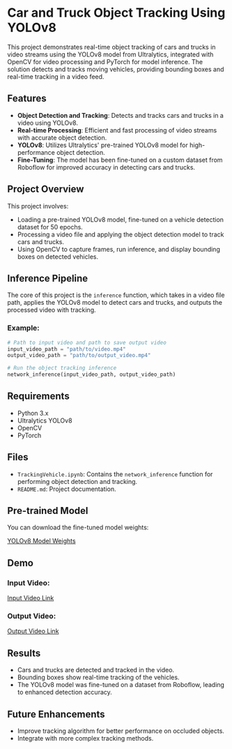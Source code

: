 # Car and Truck Object Tracking Using YOLOv8

This project demonstrates real-time object tracking of cars and trucks in video streams using the YOLOv8 model from Ultralytics, integrated with OpenCV for video processing and PyTorch for model inference. The solution detects and tracks moving vehicles, providing bounding boxes and real-time tracking in a video feed.

## Features
- **Object Detection and Tracking**: Detects and tracks cars and trucks in a video using YOLOv8.
- **Real-time Processing**: Efficient and fast processing of video streams with accurate object detection.
- **YOLOv8**: Utilizes Ultralytics' pre-trained YOLOv8 model for high-performance object detection.
- **Fine-Tuning**: The model has been fine-tuned on a custom dataset from Roboflow for improved accuracy in detecting cars and trucks.

## Project Overview

This project involves:
- Loading a pre-trained YOLOv8 model, fine-tuned on a vehicle detection dataset for 50 epochs.
- Processing a video file and applying the object detection model to track cars and trucks.
- Using OpenCV to capture frames, run inference, and display bounding boxes on detected vehicles.

## Inference Pipeline

The core of this project is the `inference` function, which takes in a video file path, applies the YOLOv8 model to detect cars and trucks, and outputs the processed video with tracking.

### Example:

```python
# Path to input video and path to save output video
input_video_path = "path/to/video.mp4"
output_video_path = "path/to/output_video.mp4"

# Run the object tracking inference
network_inference(input_video_path, output_video_path)
```

## Requirements

- Python 3.x
- Ultralytics YOLOv8
- OpenCV
- PyTorch


## Files

- `TrackingVehicle.ipynb`: Contains the `network_inference` function for performing object detection and tracking.
- `README.md`: Project documentation.

## Pre-trained Model

You can download the fine-tuned model weights:

[YOLOv8 Model Weights](https://drive.google.com/file/d/1fjaLUcFvMKgVKRzlqL1fVKExo5Dnirs-/view?usp=sharing)

## Demo

### Input Video:
[Input Video Link](https://drive.google.com/file/d/1fjaLUcFvMKgVKRzlqL1fVKExo5Dnirs-/view?usp=sharing)

### Output Video:
[Output Video Link](https://drive.google.com/file/d/1S8vI-5KaY_IAg6ytGkSWy3cvExvJZtNt/view?usp=sharing)

## Results

- Cars and trucks are detected and tracked in the video.
- Bounding boxes show real-time tracking of the vehicles.
- The YOLOv8 model was fine-tuned on a dataset from Roboflow, leading to enhanced detection accuracy.

## Future Enhancements

- Improve tracking algorithm for better performance on occluded objects.
- Integrate with more complex tracking methods.
